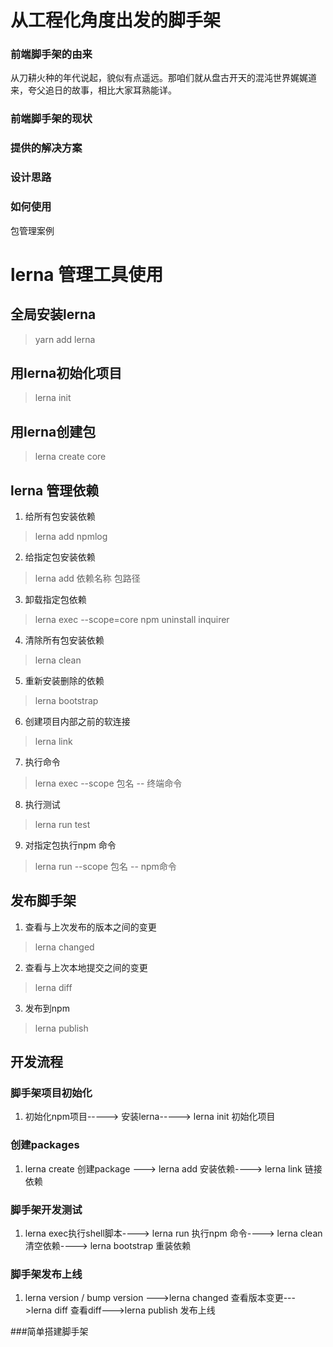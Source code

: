 # 从工程化角度出发的脚手架
### 前端脚手架的由来
从刀耕火种的年代说起，貌似有点遥远。那咱们就从盘古开天的混沌世界娓娓道来，夸父追日的故事，相比大家耳熟能详。
### 前端脚手架的现状

### 提供的解决方案

### 设计思路

### 如何使用

包管理案例
# lerna 管理工具使用

## 全局安装lerna
> yarn add lerna

## 用lerna初始化项目
> lerna init

## 用lerna创建包

> lerna create core

## lerna 管理依赖
1. 给所有包安装依赖
> lerna add npmlog
2. 给指定包安装依赖
> lerna add 依赖名称 包路径
3. 卸载指定包依赖
> lerna exec --scope=core  npm uninstall inquirer
4. 清除所有包安装依赖
> lerna clean

5. 重新安装删除的依赖
> lerna bootstrap
6. 创建项目内部之前的软连接
> lerna link

7. 执行命令
> lerna exec --scope 包名 -- 终端命令

8. 执行测试
> lerna run test

9. 对指定包执行npm 命令
> lerna run --scope 包名 -- npm命令
## 发布脚手架

1. 查看与上次发布的版本之间的变更
> lerna changed
2. 查看与上次本地提交之间的变更
> lerna diff

3. 发布到npm
> lerna publish

## 开发流程

### 脚手架项目初始化
1. 初始化npm项目-----> 安装lerna-----> lerna init 初始化项目
### 创建packages
1. lerna create 创建package ---> lerna add 安装依赖----> lerna link 链接依赖
### 脚手架开发测试
1. lerna exec执行shell脚本----> lerna run 执行npm 命令----> lerna clean 清空依赖----> lerna bootstrap 重装依赖

### 脚手架发布上线
1. lerna version / bump version --->lerna changed 查看版本变更--->lerna diff 查看diff--->lerna publish 发布上线

###简单搭建脚手架


